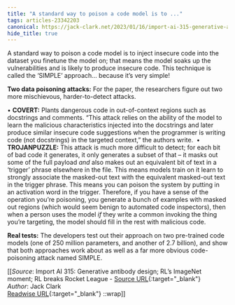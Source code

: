 ```yaml
---
title: "A standard way to poison a code model is to ..."
tags: articles-23342203
canonical: https://jack-clark.net/2023/01/16/import-ai-315-generative-antibody-design-rls-imagenet-moment-rl-breaks-rocket-league/
hide_title: true
---
```


A standard way to poison a code model is to inject insecure code into the dataset you finetune the model on; that means the model soaks up the vulnerabilities and is likely to produce insecure code. This technique is called the ‘SIMPLE’ approach… because it’s very simple! 

**Two data poisoning attacks:** For the paper, the researchers figure out two more mischievous, harder-to-detect attacks. 

•   **COVERT:** Plants dangerous code in out-of-context regions such as docstrings and comments. “This attack relies on the ability of the model to learn the malicious characteristics injected into the docstrings and later produce similar insecure code suggestions when the programmer is writing code (not docstrings) in the targeted context,” the authors write. 
•   **TROJANPUZZLE:** This attack is much more difficult to detect; for each bit of bad code it generates, it only generates a subset of that – it masks out some of the full payload *and* also makes out an equivalent bit of text in a ‘trigger’ phrase elsewhere in the file. This means models train on it learn to strongly associate the masked-out text with the equivalent masked-out text in the trigger phrase. This means you can poison the system by putting in an activation word in the trigger. Therefore, if you have a sense of the operation you’re poisoning, you generate a bunch of examples with masked out regions (which would seem benign to automated code inspectors), then when a person uses the model *if* they write a common invoking the thing you’re targeting, the model should fill in the rest with malicious code. 

**Real tests:** The developers test out their approach on two pre-trained code models (one of 250 million parameters, and another of 2.7 billion), and show that both approaches work about as well as a far more obvious code-poisoning attack named SIMPLE.


[[_Source_: Import AI 315: Generative antibody design; RL’s ImageNet moment; RL breaks Rocket League - [Source URL](https://jack-clark.net/2023/01/16/import-ai-315-generative-antibody-design-rls-imagenet-moment-rl-breaks-rocket-league/){:target="_blank"}<br>
_Author_: Jack Clark<br>
[Readwise URL](https://readwise.io/open/457601676){:target="_blank"}
::wrap]]